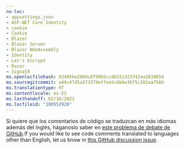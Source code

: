 ```yaml
---
no-loc:
- appsettings.json
- ASP.NET Core Identity
- cookie
- Cookie
- Blazor
- Blazor Server
- Blazor WebAssembly
- Identity
- Let's Encrypt
- Razor
- SignalR
ms.openlocfilehash: 03405be2889c879865ccd6151323742aa1810654
ms.sourcegitcommit: a49c47d5a573379effee5c6b6e36f5c302aa756b
ms.translationtype: HT
ms.contentlocale: es-ES
ms.lasthandoff: 02/16/2021
ms.locfileid: "100552920"
---
```

<span data-ttu-id="84536-101">Si quiere que los comentarios de código se traduzcan en más idiomas además del inglés, háganoslo saber en [este problema de debate de GitHub](https://github.com/MicrosoftDocs/feedback/issues/2515).</span><span class="sxs-lookup"><span data-stu-id="84536-101">If you would like to see code comments translated to languages other than English, let us know in [this GitHub discussion issue](https://github.com/MicrosoftDocs/feedback/issues/2515).</span></span>